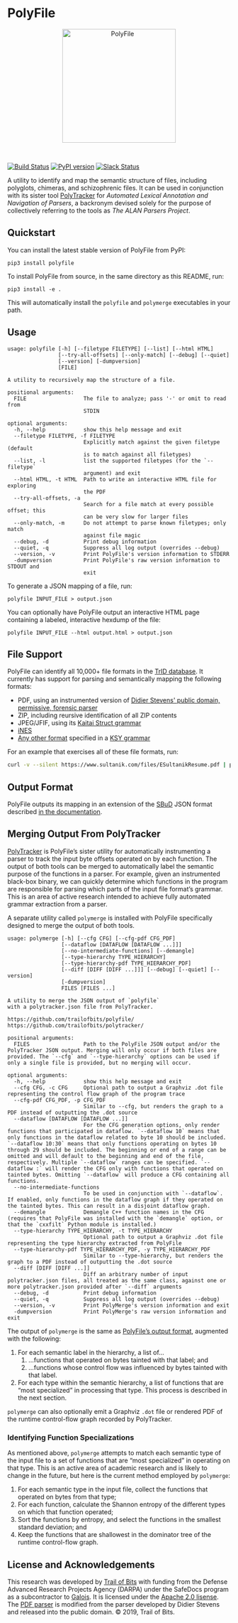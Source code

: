 # PolyFile
<p align="center">
  <img src="logo/polyfile_name.png?raw=true" width="256" title="PolyFile">
</p>
<br />

[![Build Status](https://travis-ci.com/trailofbits/polyfile.svg?branch=master)](https://travis-ci.com/trailofbits/polyfile)
[![PyPI version](https://badge.fury.io/py/polyfile.svg)](https://badge.fury.io/py/polyfile)
[![Slack Status](https://empireslacking.herokuapp.com/badge.svg)](https://empireslacking.herokuapp.com)

A utility to identify and map the semantic structure of files,
including polyglots, chimeras, and schizophrenic files. It can be used
in conjunction with its sister tool
[PolyTracker](https://github.com/trailofbits/polytracker) for
_Automated Lexical Annotation and Navigation of Parsers_, a backronym
devised solely for the purpose of collectively referring to the tools
as _The ALAN Parsers Project_.

## Quickstart

You can install the latest stable version of PolyFile from PyPI:
```
pip3 install polyfile
```

To install PolyFile from source, in the same directory as this README, run:
```
pip3 install -e .
```

This will automatically install the `polyfile` and `polymerge` executables in your path.

## Usage

```
usage: polyfile [-h] [--filetype FILETYPE] [--list] [--html HTML]
                [--try-all-offsets] [--only-match] [--debug] [--quiet]
                [--version] [-dumpversion]
                [FILE]

A utility to recursively map the structure of a file.

positional arguments:
  FILE                  The file to analyze; pass '-' or omit to read from
                        STDIN

optional arguments:
  -h, --help            show this help message and exit
  --filetype FILETYPE, -f FILETYPE
                        Explicitly match against the given filetype (default
                        is to match against all filetypes)
  --list, -l            list the supported filetypes (for the `--filetype`
                        argument) and exit
  --html HTML, -t HTML  Path to write an interactive HTML file for exploring
                        the PDF
  --try-all-offsets, -a
                        Search for a file match at every possible offset; this
                        can be very slow for larger files
  --only-match, -m      Do not attempt to parse known filetypes; only match
                        against file magic
  --debug, -d           Print debug information
  --quiet, -q           Suppress all log output (overrides --debug)
  --version, -v         Print PolyFile's version information to STDERR
  -dumpversion          Print PolyFile's raw version information to STDOUT and
                        exit
```

To generate a JSON mapping of a file, run:

```
polyfile INPUT_FILE > output.json
```

You can optionally have PolyFile output an interactive HTML page containing a labeled, interactive hexdump of the file:
```
polyfile INPUT_FILE --html output.html > output.json
```

## File Support

PolyFile can identify all 10,000+ file formats in the [TrID database](http://mark0.net/soft-trid-deflist.html).
It currently has support for parsing and semantically mapping the following formats:
* PDF, using an instrumented version of [Didier Stevens' public domain, permissive, forensic parser](https://blog.didierstevens.com/programs/pdf-tools/)
* ZIP, including reursive identification of all ZIP contents
* JPEG/JFIF, using its [Kaitai Struct grammar](https://formats.kaitai.io/jpeg/index.html)
* [iNES](https://wiki.nesdev.com/w/index.php/INES)
* [Any other format](https://formats.kaitai.io/index.html) specified in a [KSY grammar](https://doc.kaitai.io/user_guide.html)

For an example that exercises all of these file formats, run:
```bash
curl -v --silent https://www.sultanik.com/files/ESultanikResume.pdf | polyfile --html ESultanikResume.html - > ESultanikResume.json
```

## Output Format

PolyFile outputs its mapping in an extension of the [SBuD](https://github.com/corkami/sbud) JSON format described [in the documentation](docs/json_format.md).

## Merging Output From PolyTracker

[PolyTracker](https://github.com/trailofbits/polytracker) is PolyFile’s sister utility for automatically instrumenting
a parser to track the input byte offsets operated on by each function. The output of both tools can be merged to
automatically label the semantic purpose of the functions in a parser. For example, given an instrumented black-box
binary, we can quickly determine which functions in the program are responsible for parsing which parts of the input
file format’s grammar. This is an area of active research intended to achieve fully automated grammar extraction from a
parser.

A separate utility called `polymerge` is installed with PolyFile specifically designed to merge the output of both
tools.

```
usage: polymerge [-h] [--cfg CFG] [--cfg-pdf CFG_PDF]
                 [--dataflow [DATAFLOW [DATAFLOW ...]]]
                 [--no-intermediate-functions] [--demangle]
                 [--type-hierarchy TYPE_HIERARCHY]
                 [--type-hierarchy-pdf TYPE_HIERARCHY_PDF]
                 [--diff [DIFF [DIFF ...]]] [--debug] [--quiet] [--version]
                 [-dumpversion]
                 FILES [FILES ...]

A utility to merge the JSON output of `polyfile`
with a polytracker.json file from PolyTracker.

https://github.com/trailofbits/polyfile/
https://github.com/trailofbits/polytracker/

positional arguments:
  FILES                 Path to the PolyFile JSON output and/or the PolyTracker JSON output. Merging will only occur if both files are provided. The `--cfg` and `--type-hierarchy` options can be used if only a single file is provided, but no merging will occur.

optional arguments:
  -h, --help            show this help message and exit
  --cfg CFG, -c CFG     Optional path to output a Graphviz .dot file representing the control flow graph of the program trace
  --cfg-pdf CFG_PDF, -p CFG_PDF
                        Similar to --cfg, but renders the graph to a PDF instead of outputting the .dot source
  --dataflow [DATAFLOW [DATAFLOW ...]]
                        For the CFG generation options, only render functions that participated in dataflow. `--dataflow 10` means that only functions in the dataflow related to byte 10 should be included. `--dataflow 10:30` means that only functions operating on bytes 10 through 29 should be included. The beginning or end of a range can be omitted and will default to the beginning and end of the file, respectively. Multiple `--dataflow` ranges can be specified. `--dataflow :` will render the CFG only with functions that operated on tainted bytes. Omitting `--dataflow` will produce a CFG containing all functions.
  --no-intermediate-functions
                        To be used in conjunction with `--dataflow`. If enabled, only functions in the dataflow graph if they operated on the tainted bytes. This can result in a disjoint dataflow graph.
  --demangle            Demangle C++ function names in the CFG (requires that PolyFile was installed with the `demangle` option, or that the `cxxfilt` Python module is installed.)
  --type-hierarchy TYPE_HIERARCHY, -t TYPE_HIERARCHY
                        Optional path to output a Graphviz .dot file representing the type hierarchy extracted from PolyFile
  --type-hierarchy-pdf TYPE_HIERARCHY_PDF, -y TYPE_HIERARCHY_PDF
                        Similar to --type-hierarchy, but renders the graph to a PDF instead of outputting the .dot source
  --diff [DIFF [DIFF ...]]
                        Diff an arbitrary number of input polytracker.json files, all treated as the same class, against one or more polytracker.json provided after `--diff` arguments
  --debug, -d           Print debug information
  --quiet, -q           Suppress all log output (overrides --debug)
  --version, -v         Print PolyMerge's version information and exit
  -dumpversion          Print PolyMerge's raw version information and exit
```

The output of `polymerge` is the same as [PolyFile’s output format](docs/json_format.md), augmented with the following:
1. For each semantic label in the hierarchy, a list of…
    1. …functions that operated on bytes tainted with that label; and
    2. …functions whose control flow was influenced by bytes tainted with that label.
2. For each type within the semantic hierarchy, a list of functions that are “most specialized” in processing that type.
   This process is described in the next section.

`polymerge` can also optionally emit a Graphviz `.dot` file or rendered PDF of the runtime control-flow graph recorded
by PolyTracker. 

### Identifying Function Specializations 

As mentioned above, `polymerge` attempts to match each semantic type of the input file to a set of functions that are
“most specialized” in operating on that type. This is an active area of academic research  and is likely to change in
the future, but here is the current method employed by `polymerge`:
1. For each semantic type in the input file, collect the functions that operated on bytes from that type;
2. For each function, calculate the Shannon entropy of the different types on which that function operated;
3. Sort the functions by entropy, and select the functions in the smallest standard deviation; and
4. Keep the functions that are shallowest in the dominator tree of the runtime control-flow graph.

## License and Acknowledgements

This research was developed by [Trail of
Bits](https://www.trailofbits.com/) with funding from the Defense
Advanced Research Projects Agency (DARPA) under the SafeDocs program
as a subcontractor to [Galois](https://galois.com). It is licensed under the [Apache 2.0 lisense](LICENSE).
The [PDF parser](polyfile/pdfparser.py) is modified from the parser developed by Didier Stevens and released into the
 public domain. © 2019, Trail of Bits.
